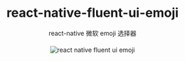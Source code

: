 <h1 align="center">react-native-fluent-ui-emoji</h1>
<div align="center">
react-native 微软 emoji 选择器
</div>

 
  
<div align="center" style="margin-top: 20px;">

![react native fluent ui emoji](./preview.gif)
</div>
